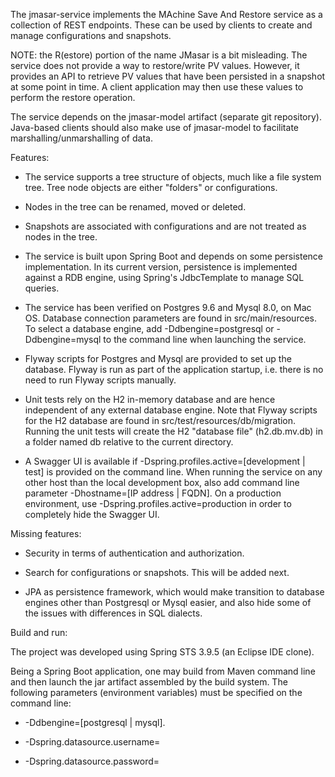 The jmasar-service implements the MAchine Save And Restore service as a collection
of REST endpoints. These can be used by clients to create and manage configurations and
snapshots. 

NOTE: the R(estore) portion of the name JMasar is a bit misleading. The service does not provide
a way to restore/write PV values. However, it provides an API to retrieve PV values
that have been persisted in a snapshot at some point in time. A client application may
then use these values to perform the restore operation.

The service depends on the jmasar-model artifact (separate git repository). 
Java-based clients should also make use of jmasar-model to facilitate 
marshalling/unmarshalling of data.

Features:

* The service supports a tree structure of objects, much like a file system tree. 
Tree node objects are either "folders" or configurations. 

* Nodes in the tree can be renamed, moved or deleted. 

* Snapshots are associated with configurations and are not treated as nodes in
the tree.

* The service is built upon Spring Boot and depends on some persistence 
implementation. In its current version, persistence is implemented against
a RDB engine, using Spring's JdbcTemplate to manage SQL queries.

* The service has been verified on Postgres 9.6 and Mysql 8.0, on Mac OS. Database 
connection parameters are found in src/main/resources. To select a database engine, add
-Ddbengine=postgresql or -Ddbengine=mysql to the command line when launching
the service.

* Flyway scripts for Postgres and Mysql are provided to set up the database. 
Flyway is run as part of the application startup, i.e. there is no need to 
run Flyway scripts manually.

* Unit tests rely on the H2 in-memory database and are hence independent of any
external database engine. Note that Flyway scripts for the H2 database are found
in src/test/resources/db/migration. Running the unit tests will create the H2
"database file" (h2.db.mv.db) in a folder named db relative to the current directory.

* A Swagger UI is available if -Dspring.profiles.active=[development | test] is
provided on the command line.
When running the service on any other host than the local development box, also
add command line parameter -Dhostname=[IP address | FQDN]. On a production 
environment, use -Dspring.profiles.active=production in order to completely
hide the Swagger UI.

Missing features:

* Security in terms of authentication and authorization.

* Search for configurations or snapshots. This will be added next.

* JPA as persistence framework, which would make transition to database engines
other than Postgresql or Mysql easier, and also hide some of the issues with
differences in SQL dialects.

Build and run:

The project was developed using Spring STS 3.9.5 (an Eclipse IDE clone).

Being a Spring Boot application, one may build from Maven command line and 
then launch the jar artifact assembled by the build system. The following 
parameters (environment variables) must be specified on the command line:

* -Ddbengine=[postgresql | mysql]. 

* -Dspring.datasource.username=<DB user name>

* -Dspring.datasource.password=<DB password>

